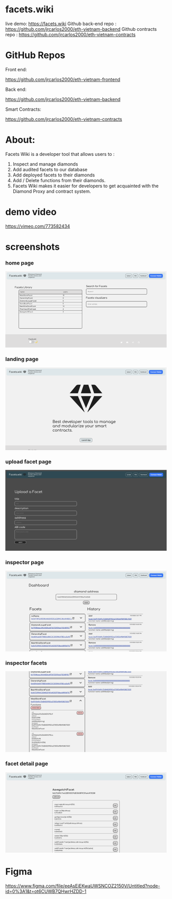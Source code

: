 # facets.wiki

live demo: https://facets.wiki
Github back-end repo : https://github.com/jrcarlos2000/eth-vietnam-backend
Github contracts repo : https://github.com/jrcarlos2000/eth-vietnam-contracts


# GitHub Repos

Front end:

https://github.com/jrcarlos2000/eth-vietnam-frontend

Back end:

https://github.com/jrcarlos2000/eth-vietnam-backend

Smart Contracts:

https://github.com/jrcarlos2000/eth-vietnam-contracts


# About:

Facets Wiki is a developer tool that allows users to :

1. Inspect and manage diamonds
2. Add audited facets to our database
3. Add deployed facets to their diamonds
4. Add / Delete functions from their diamonds.
5. Facets Wiki makes it easier for developers to get acquainted with the Diamond Proxy and contract system.

# demo video
https://vimeo.com/773582434

# screenshots

### home page
![home page](./public/screenshots/home-page.png)

### landing page
![landing page](./public/screenshots/landing-page.png)

### upload facet page
![upload facet page](./public/screenshots/upload-facet.png)

### inspector page
![inspector page](./public/screenshots/inspector-page.png)

### inspector facets
![inspector facets](./public/screenshots/inspector-facets.png)

### facet detail page
![facet detail page](./public/screenshots/facet-detail.png)

# Figma
https://www.figma.com/file/eeAsEiEKwaUWSNCOZ2150V/Untitled?node-id=0%3A1&t=ot6CUWB7QHwrHZDD-1

